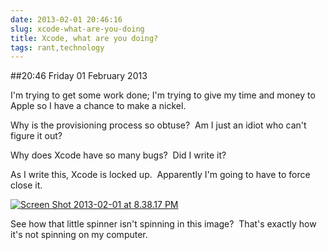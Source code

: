 ```yaml
---
date: 2013-02-01 20:46:16
slug: xcode-what-are-you-doing
title: Xcode, what are you doing?
tags: rant,technology
---
```


##20:46 Friday 01 February 2013

I'm trying to get some work done; I'm trying to give my time and money to Apple so I have a chance to make a nickel.

Why is the provisioning process so obtuse?  Am I just an idiot who can't figure it out?

Why does Xcode have so many bugs?  Did I write it?

As I write this, Xcode is locked up.  Apparently I'm going to have to force close it.

[![Screen Shot 2013-02-01 at 8.38.17 PM](/images/2013/02/Screen-Shot-2013-02-01-at-8.38.17-PM.png)](/images/2013/02/Screen-Shot-2013-02-01-at-8.38.17-PM.png)

See how that little spinner isn't spinning in this image?  That's exactly how it's not spinning on my computer.
